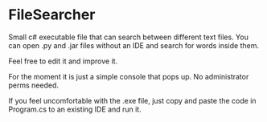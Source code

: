 # FileSearcher
Small c# executable file that can search between different text files. You can open .py and .jar files without an IDE and search for words inside them.  

Feel free to edit it and improve it.


For the moment it is just a simple console that pops up. No administrator perms needed.


If you feel uncomfortable with the .exe file, just copy and paste the code in Program.cs to an existing IDE and run it.



